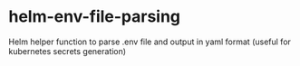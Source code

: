 # helm-env-file-parsing
Helm helper function to parse .env file and output in yaml format (useful for kubernetes secrets generation)
